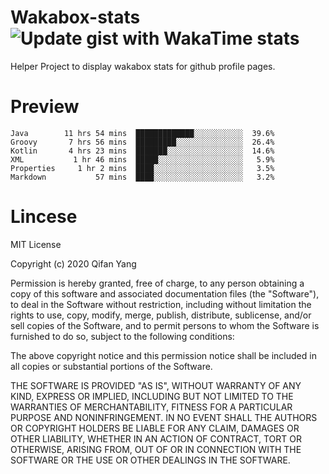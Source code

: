  # Wakabox-stats ![Update gist with WakaTime stats](https://github.com/underwindfall/wakabox-stats/workflows/Update%20gist%20with%20WakaTime%20stats/badge.svg)

  Helper Project to display wakabox stats for github profile pages. 
 # Preview 
  
  ```  
 Java        11 hrs 54 mins  █████████████░░░░░░░░░░░  39.6%
Groovy       7 hrs 56 mins  █████████░░░░░░░░░░░░░░░  26.4%
Kotlin       4 hrs 23 mins  ███████░░░░░░░░░░░░░░░░░  14.6%
XML           1 hr 46 mins  █████░░░░░░░░░░░░░░░░░░░   5.9%
Properties     1 hr 2 mins  ████░░░░░░░░░░░░░░░░░░░░   3.5%
Markdown           57 mins  ████░░░░░░░░░░░░░░░░░░░░   3.2% 
 ``` 
  
 
 # Lincese 

  MIT License

  Copyright (c) 2020 Qifan Yang
  
  Permission is hereby granted, free of charge, to any person obtaining a copy
  of this software and associated documentation files (the "Software"), to deal
  in the Software without restriction, including without limitation the rights
  to use, copy, modify, merge, publish, distribute, sublicense, and/or sell
  copies of the Software, and to permit persons to whom the Software is
  furnished to do so, subject to the following conditions:
  
  The above copyright notice and this permission notice shall be included in all
  copies or substantial portions of the Software.
  
  THE SOFTWARE IS PROVIDED "AS IS", WITHOUT WARRANTY OF ANY KIND, EXPRESS OR
  IMPLIED, INCLUDING BUT NOT LIMITED TO THE WARRANTIES OF MERCHANTABILITY,
  FITNESS FOR A PARTICULAR PURPOSE AND NONINFRINGEMENT. IN NO EVENT SHALL THE
  AUTHORS OR COPYRIGHT HOLDERS BE LIABLE FOR ANY CLAIM, DAMAGES OR OTHER
  LIABILITY, WHETHER IN AN ACTION OF CONTRACT, TORT OR OTHERWISE, ARISING FROM,
  OUT OF OR IN CONNECTION WITH THE SOFTWARE OR THE USE OR OTHER DEALINGS IN THE
  SOFTWARE.
